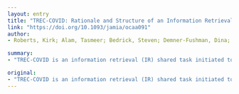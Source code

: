 ```yaml
---
layout: entry
title: "TREC-COVID: Rationale and Structure of an Information Retrieval Shared Task for COVID-19"
link: "https://doi.org/10.1093/jamia/ocaa091"
author:
- Roberts, Kirk; Alam, Tasmeer; Bedrick, Steven; Demner-Fushman, Dina; Lo, Kyle; Soboroff, Ian; Voorhees, Ellen; Wang, Lucy Lu; Hersh, William R.

summary:
- "TREC-COVID is an information retrieval (IR) shared task initiated to support clinicians and clinical research during the COVID-19 pandemic. The IR community has a tremendous interest in developing IR systems. Initial participation numbers are also provided, which demonstrate the tremendous interest the community has in this effort. IR is a shared task that supports clinicians, clinical research. This article describes how all these were addressed for the specific requirements of developing systems under a Pandemic situation. It breaks many normal assumptions IR shared task was initiated to help clinicians in the IR for pandems. TREC."

original:
- "TREC-COVID is an information retrieval (IR) shared task initiated to support clinicians and clinical research during the COVID-19 pandemic. IR for pandemics breaks many normal assumptions, which can be seen by examining nine important basic IR research questions related to pandemic situations. TREC-COVID differs from traditional IR shared task evaluations with special considerations for the expected users, IR modality considerations, topic development, participant requirements, assessment process, relevance criteria, evaluation metrics, iteration process, projected timeline, and the implications of data use as a post-task test collection. This article describes how all these were addressed for the particular requirements of developing IR systems under a pandemic situation. Finally, initial participation numbers are also provided, which demonstrate the tremendous interest the IR community has in this effort."
---
```


